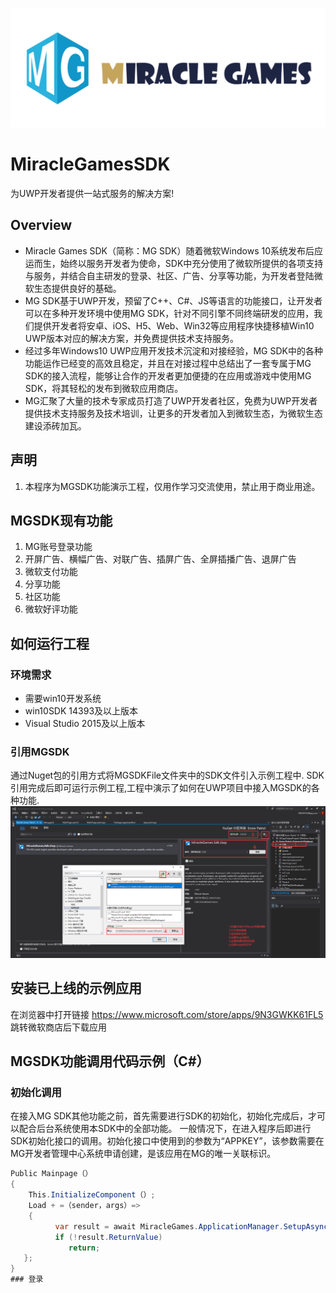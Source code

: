 [![](https://github.com/MiracleGames/MiracleGamesUWPSDK/blob/master/images/MGLogo.png)](https://www.mguwp.net/index.html)
# MiracleGamesSDK
为UWP开发者提供一站式服务的解决方案!
## Overview
 * Miracle Games SDK（简称：MG SDK）随着微软Windows 10系统发布后应运而生，始终以服务开发者为使命，SDK中充分使用了微软所提供的各项支持与服务，并结合自主研发的登录、社区、广告、分享等功能，为开发者登陆微软生态提供良好的基础。
 * MG SDK基于UWP开发，预留了C++、C#、JS等语言的功能接口，让开发者可以在多种开发环境中使用MG SDK，针对不同引擎不同终端研发的应用，我们提供开发者将安卓、iOS、H5、Web、Win32等应用程序快捷移植Win10 UWP版本对应的解决方案，并免费提供技术支持服务。
 * 经过多年Windows10 UWP应用开发技术沉淀和对接经验，MG SDK中的各种功能运作已经变的高效且稳定，并且在对接过程中总结出了一套专属于MG SDK的接入流程，能够让合作的开发者更加便捷的在应用或游戏中使用MG SDK，将其轻松的发布到微软应用商店。
 * MG汇聚了大量的技术专家成员打造了UWP开发者社区，免费为UWP开发者提供技术支持服务及技术培训，让更多的开发者加入到微软生态，为微软生态建设添砖加瓦。

## 声明
1. 本程序为MGSDK功能演示工程，仅用作学习交流使用，禁止用于商业用途。
## MGSDK现有功能
1. MG账号登录功能
2. 开屏广告、横幅广告、对联广告、插屏广告、全屏插播广告、退屏广告
3. 微软支付功能
4. 分享功能
5. 社区功能
6. 微软好评功能
## 如何运行工程
### 环境需求
- 需要win10开发系统
- win10SDK 14393及以上版本
- Visual Studio 2015及以上版本
### 引用MGSDK
 通过Nuget包的引用方式将MGSDKFile文件夹中的SDK文件引入示例工程中.
SDK引用完成后即可运行示例工程,工程中演示了如何在UWP项目中接入MGSDK的各种功能.
![](https://github.com/MiracleGames/MiracleGamesUWPSDK/blob/master/images/uwpvs2.png)
## 安装已上线的示例应用
在浏览器中打开链接	https://www.microsoft.com/store/apps/9N3GWKK61FL5 跳转微软商店后下载应用
## MGSDK功能调用代码示例（C#）
### 初始化调用
在接入MG SDK其他功能之前，首先需要进行SDK的初始化，初始化完成后，才可以配合后台系统使用本SDK中的全部功能。
一般情况下，在进入程序后即进行SDK初始化接口的调用。初始化接口中使用到的参数为“APPKEY”，该参数需要在MG开发者管理中心系统申请创建，是该应用在MG的唯一关联标识。
```C#
Public Mainpage（）
{
    This.InitializeComponent（）;
    Load + =（sender，args）=>
    {      
          var result = await MiracleGames.ApplicationManager.SetupAsync("YOUR_APP_KEY");      
          if (!result.ReturnValue)
             return;
   };
}
### 登录
